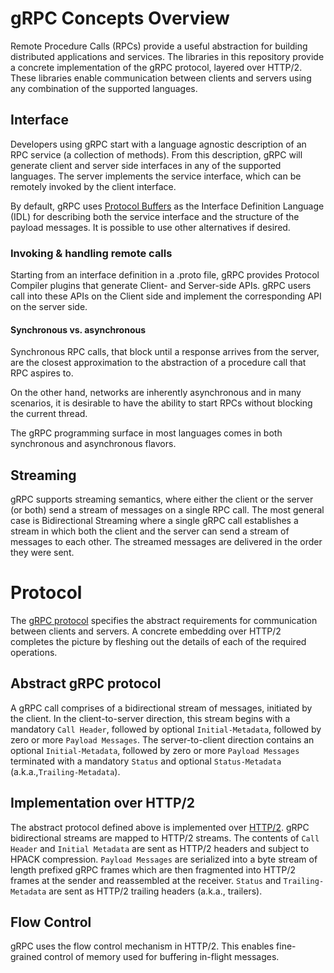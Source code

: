 # gRPC Concepts Overview 
 
Remote Procedure Calls (RPCs) provide a useful abstraction for building 
distributed applications and services. The libraries in this repository 
provide a concrete implementation of the gRPC protocol, layered over HTTP/2. 
These libraries enable communication between clients and servers using any 
combination of the supported languages. 
 
 
## Interface 
 
Developers using gRPC start with a language agnostic description of an RPC service (a collection 
of methods). From this description, gRPC will generate client and server side interfaces 
in any of the supported languages. The server implements 
the service interface, which can be remotely invoked by the client interface. 
 
By default, gRPC uses [Protocol Buffers](https://github.com/google/protobuf) as the 
Interface Definition Language (IDL) for describing both the service interface 
and the structure of the payload messages. It is possible to use other 
alternatives if desired. 
 
### Invoking & handling remote calls 
Starting from an interface definition in a .proto file, gRPC provides 
Protocol Compiler plugins that generate Client- and Server-side APIs. 
gRPC users call into these APIs on the Client side and implement 
the corresponding API on the server side. 
 
#### Synchronous vs. asynchronous 
Synchronous RPC calls, that block until a response arrives from the server, are 
the closest approximation to the abstraction of a procedure call that RPC 
aspires to. 
 
On the other hand, networks are inherently asynchronous and in many scenarios, 
it is desirable to have the ability to start RPCs without blocking the current 
thread. 
 
The gRPC programming surface in most languages comes in both synchronous and 
asynchronous flavors. 
 
 
## Streaming 
 
gRPC supports streaming semantics, where either the client or the server (or both) 
send a stream of messages on a single RPC call. The most general case is 
Bidirectional Streaming where a single gRPC call establishes a stream in which both 
the client and the server can send a stream of messages to each other. The streamed 
messages are delivered in the order they were sent. 
 
 
# Protocol 
 
The [gRPC protocol](doc/PROTOCOL-HTTP2.md) specifies the abstract requirements for communication between 
clients and servers. A concrete embedding over HTTP/2 completes the picture by 
fleshing out the details of each of the required operations. 
 
## Abstract gRPC protocol 
A gRPC call comprises of a bidirectional stream of messages, initiated by the client. In the client-to-server direction, this stream begins with a mandatory `Call Header`, followed by optional `Initial-Metadata`, followed by zero or more `Payload Messages`. The server-to-client direction contains an optional `Initial-Metadata`, followed by zero or more `Payload Messages` terminated with a mandatory `Status` and optional `Status-Metadata` (a.k.a.,`Trailing-Metadata`). 
 
## Implementation over HTTP/2 
The abstract protocol defined above is implemented over [HTTP/2](https://http2.github.io/). gRPC bidirectional streams are mapped to HTTP/2 streams. The contents of `Call Header` and `Initial Metadata` are sent as HTTP/2 headers and subject to HPACK compression. `Payload Messages` are serialized into a byte stream of length prefixed gRPC frames which are then fragmented into HTTP/2 frames at the sender and reassembled at the receiver. `Status` and `Trailing-Metadata` are sent as HTTP/2 trailing headers (a.k.a., trailers). 
 
## Flow Control 
gRPC uses the flow control mechanism in HTTP/2. This enables fine-grained control of memory used for buffering in-flight messages. 
